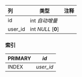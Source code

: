 | 列      | 类型               | 注释 |
| :------ | ------------------ | ---- |
| id      | int *自动增量*     |      |
| user_id | int *NULL* [**0**] |      |

### 索引

| PRIMARY | *id*      |
| :------ | --------- |
| INDEX   | *user_id* |